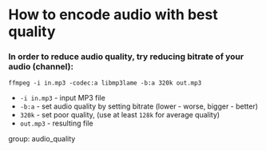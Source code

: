 # How to encode audio with best quality

### In order to reduce audio quality, try reducing bitrate of your audio (channel):

```ffmpeg
ffmpeg -i in.mp3 -codec:a libmp3lame -b:a 320k out.mp3
```

- `-i in.mp3` - input MP3 file
- `-b:a` - set audio quality by setting bitrate (lower - worse, bigger - better)
- `320k` - set poor quality, (use at least `128k` for average quality)
- `out.mp3` - resulting file

group: audio_quality



